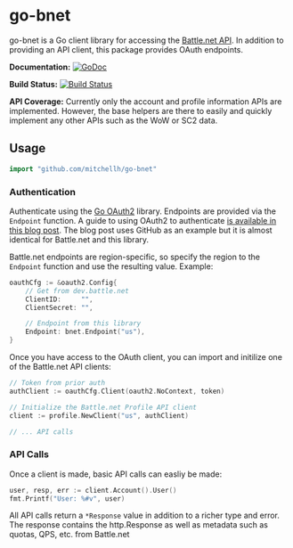 # go-bnet

go-bnet is a Go client library for accessing the
[Battle.net API](https://dev.battle.net). In addition to providing an API
client, this package provides OAuth endpoints.

**Documentation:** [![GoDoc](https://godoc.org/github.com/mitchellh/go-bnet?status.svg)](https://godoc.org/github.com/mitchellh/go-bnet)

**Build Status:** [![Build Status](https://travis-ci.org/mitchellh/go-bnet.svg?branch=master)](https://travis-ci.org/mitchellh/go-bnet)

**API Coverage:** Currently only the account and profile information APIs are implemented.
However, the base helpers are there to easily and quickly implement any other
APIs such as the WoW or SC2 data.

## Usage

```go
import "github.com/mitchellh/go-bnet"
```

### Authentication

Authenticate using the [Go OAuth2](https://golang.org/x/oauth2) library.
Endpoints are provided via the `Endpoint` function. A guide to using OAuth2
to authenticate [is available in this blog post](https://blog.kowalczyk.info/article/f/Accessing-GitHub-API-from-Go.html).
The blog post uses GitHub as an example but it is almost identical for
Battle.net and this library.

Battle.net endpoints are region-specific, so specify the region to the
`Endpoint` function and use the resulting value. Example:

```go
oauthCfg := &oauth2.Config{
    // Get from dev.battle.net
    ClientID:     "",
    ClientSecret: "",

    // Endpoint from this library
    Endpoint: bnet.Endpoint("us"),
}
```

Once you have access to the OAuth client, you can import and initilize one of the Battle.net
API clients:

```go
// Token from prior auth
authClient := oauthCfg.Client(oauth2.NoContext, token)

// Initialize the Battle.net Profile API client
client := profile.NewClient("us", authClient)

// ... API calls
```

### API Calls

Once a client is made, basic API calls can easliy be made:

```go
user, resp, err := client.Account().User()
fmt.Printf("User: %#v", user)
```

All API calls return a `*Response` value in addition to a richer type
and error. The response contains the http.Response as well as metadata
such as quotas, QPS, etc. from Battle.net
